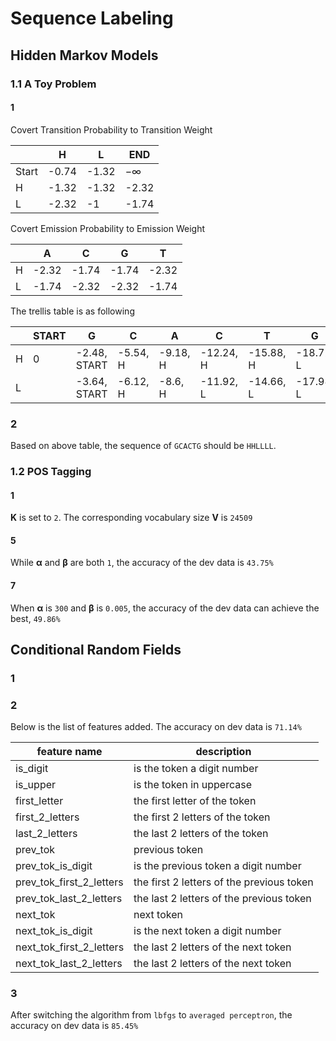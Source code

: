 # Sequence Labeling

## Hidden Markov Models

### 1.1 A Toy Problem

#### 1

Covert Transition Probability to Transition Weight

| | H | L | END
|-|---|---|-----
| Start | -0.74 | -1.32 | −∞
| H | -1.32 | -1.32 | -2.32
| L | -2.32 | -1 | -1.74

Covert Emission Probability to Emission Weight

| | A | C | G | T
|-|---|---|---|---
| H | -2.32 | -1.74 | -1.74 | -2.32
| L | -1.74 | -2.32 | -2.32 | -1.74

The trellis table is as following

| | START | G | C | A | C | T | G | END
|---|---|---|---|---|---|---|---|---
| H | 0 | -2.48, START | -5.54, H | -9.18, H | -12.24, H | -15.88, H | -18.72, L | -19.72, L
| L |   | -3.64, START | -6.12, H | -8.6, H | -11.92, L | -14.66, L | -17.98, L |

### 2

Based on above table, the sequence of `GCACTG` should be `HHLLLL`.

### 1.2 POS Tagging

#### 1

**K** is set to `2`. The corresponding vocabulary size **V** is `24509`

#### 5

While **α** and **β** are both `1`, the accuracy of the dev data is `43.75%`

#### 7

When **α** is `300` and **β** is `0.005`, the accuracy of the dev data can achieve the best, `49.86%`

## Conditional Random Fields

### 1


### 2

Below is the list of features added. The accuracy on dev data is `71.14%`

feature name | description
----|----
is_digit  | is the token a digit number
is_upper  | is the token in uppercase
first_letter  | the first letter of the token
first_2_letters  | the first 2 letters of the token
last_2_letters  | the last 2 letters of the token
prev_tok  | previous token
prev_tok_is_digit  | is the previous token a digit number
prev_tok_first_2_letters  | the first 2 letters of the previous token
prev_tok_last_2_letters  | the last 2 letters of the previous token
next_tok  | next token
next_tok_is_digit  | is the next token a digit number
next_tok_first_2_letters  | the last 2 letters of the next token
next_tok_last_2_letters  | the last 2 letters of the next token

### 3

After switching the algorithm from `lbfgs` to `averaged perceptron`, the accuracy on dev data is `85.45%`
